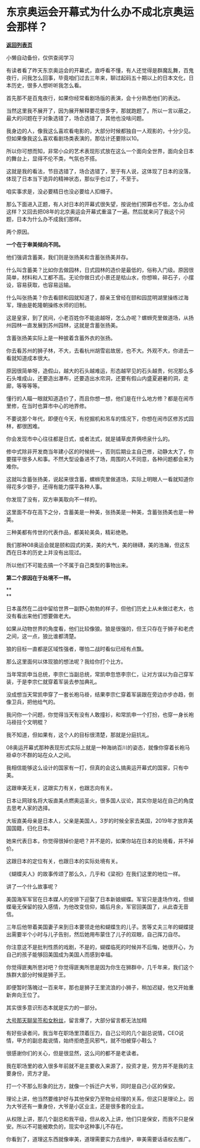 # 东京奥运会开幕式为什么办不成北京奥运会那样？

[**返回列表页**](/gzh/记忆承载3)

小懒自动备份，仅供查阅学习

有读者看了昨天东京奥运会的开幕式，直呼看不懂，有人还觉得是群魔乱舞，百鬼夜行，问我怎么回事，毕竟咱们过去三年来，聊过起码五十期以上的日本文化，日本历史，很多人想听听我怎么看。  

  

首先那不是百鬼夜行，如果你经常看剧场版的表演，会十分熟悉他们的表达。  

  

当然这里我不展开了，因为展开解释要花很多字，那就跑题了。所以一言以蔽之，最大的问题在于对象选错了，场合选错了，其他也没啥问题。

  

我身边的人，像我这么喜欢看电影的，大部分时候都独自一人观影的，十分少见。但如果像我这么喜欢看剧场类表演的，那估计还要除以10。  

  

所以你可想而知，非常小众的艺术表现形式放在这么一个面向全世界，面向全日本的舞台上，显得不伦不类，气氛也不搭。

  

这就是我的看法，节目选错了，场合选错了，至于有人说，这体现了日本的没落，体现了日本当下诡异的精神状态，那似乎也过了，不至于。  

  

咱实事求是，没必要精日也没必要给人扣帽子。  

  

那么下面进入正题，有人对日本的开幕式很失望，按说他们预算也不低，怎么办成这样？又回去把08年的北京奥运会开幕式重温了一遍。然后就来问了我这个问题，日本为什么办不成我们那样。

  

两个原因。  

  

 **一个在于审美倾向不同。**

  

他们强调含蓄美，我们则是张扬美和含蓄张扬美并存。  

  

什么叫含蓄美？比如你去做园林，日式园林的造价是最低的，俗称入门级。原因很简单，材料和人工都不高。无论你做日式小景还是枯山水，你想嘛，碎石子，小摆设，容易获取，也容易运输。  

  

什么叫张扬美？你去看颐和园就知道了，醇亲王曾经在颐和园昆明湖里操练过海军，理由是乾隆朝操练水师的旧制。  

  

这是皇家，到了民间，小老百姓你不能逾越呀，怎么办呢？螺蛳壳里做道场，从扬州园林一直发展到苏州园林，这就是含蓄张扬美。

  

含蓄张扬美实际上是一种披着含蓄外衣的张扬。

  

你去看苏州的狮子林，不大，去看杭州胡雪岩故居，也不大。外观不大，你进去一看就知道成本很大。  

  

原因很简单呀，造假山，越大的石头越难运，形态越罕见的石头越贵，何况那么多石头堆成山，还要造出瀑布，还要造出水帘洞，还要有假山内盛夏避暑的洞，走廊，等等等等。  

  

懂行的人瞄一眼就知道造价了，而且你想一想，他们是在什么地方修？都是在闹市里修，在当时也算市中心的地界修。  

  

不要说那个年代，即便在今天，有挖掘机和吊车的情况下，你想在闹市区修苏式园林，都很困难。  

  

你会发现市中心往往都是日式，或者法式，就是铺草皮弄俩喷泉什么的。  

  

修中式除非开发商当年建小区的时候统一，否则后期业主自己修，动静太大了，你要摆平很多人和事。不然大型设备进不了场，周围的人不同意，各种问题都会来为难你。

  

这就叫含蓄张扬美，说起来很含蓄，螺蛳壳里做道场，实际上明眼人一看就知道你得花多少银子，还得有能力摆平各种人事。

  

你发现了没有，双方审美取向不一样的。  

  

这里面不存在高下之分，含蓄美是一种美，张扬美是一种美，含蓄张扬美也是一种美。  

  

三种美都有传世的代表作品，都美轮美奂，精彩绝艳。  

  

我们那种08奥运会就是颐和园式的美，美的大气，美的磅礴，美的浩瀚，但这东西在日本的历史上并没有出现过。  

  

所以他们不可能去搞一个不属于自己类型的事物出来。

  

 **第二个原因在于处境不一样。**

 **  
**

日本虽然在二战中留给世界一副野心勃勃的样子，但他们历史上从未做过老大，也没有看出来他们想要做老大。

  

如果从动物世界的角度看，他们比较像狼。狼是很强的，但王只存在于狮子和老虎之间，这一点，狼比谁都清楚。  

  

狼的目标一直都是区域性强者，哪怕二战时看似已经有点飘。  

  

那么这里面何以体现狼的想法呢？我给你打个比方。  

  

当年常凯申当总统，李宗仁当副总统，常凯申忽悠李宗仁，让对方误以为自己穿军装，于是李宗仁就穿着军装去参加典礼。  

  

没成想当天常凯申穿了一套长袍马褂，结果李宗仁穿着军装跟在旁边亦步亦趋，倒像卫兵，把他给气的。

  

我问你一个问题，你觉得当天有没有人敢撞衫，和常凯申一个打扮，也穿一身长袍马褂拄个文明棍？  

  

我不知道，但如果有，这个人的目标很清楚，那就是分庭抗礼。  

  

08奥运开幕式那种表现形式实际上就是一种海纳百川的姿态，就像你穿着长袍马褂卓尔不群的站在众人之间。  

  

我相信能够这么设计的国家有一打，但真的会这么搞奥运开幕式的国家，只有中美。  

  

这跟审美无关，这跟实力有关，也跟志向有关。  

  

日本让网球名将大坂直美点燃奥运圣火，很多国人议论，其实你是站在自己的角度去思考人家的选择。

  

大坂直美母亲是日本人，父亲是美国人，3岁的时候全家去美国，2019年才放弃美国国籍，归化日本。

  

她来代表日本，你觉得很掉价是吧？并不是的，如果你站在日本的处境看，并不掉价。  

  

这跟日本的定位有关，也跟日本的实际处境有关。  

  

《蝴蝶夫人》的故事传颂了那么久，几乎和《梁祝》在我们这里的地位一样。

  

讲了一个什么故事呢？

  

美国海军军官在日本媒人的安排下迎娶了日本新娘蝴蝶。军官只是逢场作戏，但蝴蝶毫无保留的投入感情，为他改变信仰，婚后月余，军官回美国了，从此杳无音信。

  

三年后他带着美国妻子来到日本要领走他和蝴蝶生的儿子。苦等丈夫三年的蝴蝶提出需要半个小时与儿子告别，然后她用布蒙住了儿子的双眼，自己挥刀自尽。

  

你注意这不是批判性质的戏剧，不是的，蝴蝶临死的时候并不后悔，她很开心，为自己的孩子能够回美国成为美国人而感到幸福。  

  

你觉得匪夷所思对吧？你觉得匪夷所思是因为你生在狮群中，几千年来，我们这个族群大部分时候是狮子王。

  

即便暂时落魄过一百来年，那也是狮子王里流浪的小狮子，稍加迟疑，他又开始重新奔向王位了。

  

其实很多意识形态本就是实力的一部分。

  

[大号那天聊吴签和女粉丝](https://mp.weixin.qq.com/s?__biz=MzU0MjYwNDU2Mw==&mid=2247500134&idx=1&sn=73c3f6388c693336335257fda00ab21a&chksm=fb1aad1acc6d240cb8c92347922e22e081723b39a7f3c056920cdb2906da2cfb00e96ad6b0a2&token=526030799&lang=zh_CN&scene=21#wechat_redirect)，留言爆了，大部分留言都无法加精  

  

有好些读者问，我当年在职场里顶着压力，自己公司的几个副总说情，CEO说情，甲方的副总裁说情，始终拒绝歪风邪气，就不怕被穿小鞋么？

  

很感谢你们的关心，但是很显然，这么问的都不是老读者。  

  

我在职场里的收入很多年前就不是主要收入来源了，投资才是，劳方并不是我的主要身份，资方才是。

  

打一个不那么形象的比方，就像一个拆迁户大爷，同时是自己小区的保安。  

  

理论上讲，他当然要维护好与其他保安乃至物业经理的关系，但这只是理论上。因为大爷还有一重身份，大爷是小区业主，还是很多套的业主。

  

从权限上讲，那几个副总和我平级，但从收入上讲，他们只是保安，而我不只是保安。所以不可能被欺负的，现实中这种事儿不存在。

  

你看到了，道理这东西就像审美，道理需要实力去维护，审美需要话语权去推广。

